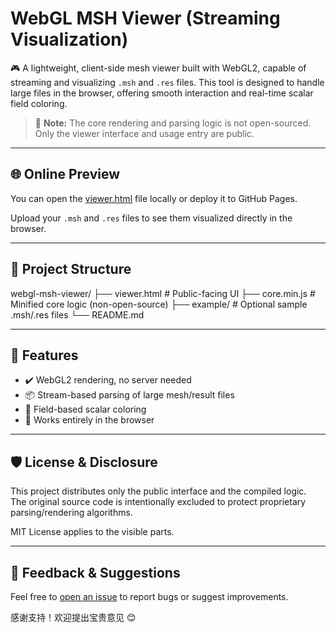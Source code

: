 
# WebGL MSH Viewer (Streaming Visualization)

🎮 A lightweight, client-side mesh viewer built with WebGL2, capable of streaming and visualizing `.msh` and `.res` files. This tool is designed to handle large files in the browser, offering smooth interaction and real-time scalar field coloring.

> 🚫 **Note:** The core rendering and parsing logic is not open-sourced. Only the viewer interface and usage entry are public.

---

## 🌐 Online Preview

You can open the [viewer.html](./viewer.html) file locally or deploy it to GitHub Pages.

Upload your `.msh` and `.res` files to see them visualized directly in the browser.

---

## 📂 Project Structure

webgl-msh-viewer/
├── viewer.html # Public-facing UI
├── core.min.js # Minified core logic (non-open-source)
├── example/ # Optional sample .msh/.res files
└── README.md


---

## 🚀 Features

- ✔️ WebGL2 rendering, no server needed
- 📦 Stream-based parsing of large mesh/result files
- 🎨 Field-based scalar coloring
- 📁 Works entirely in the browser

---

## 🛡 License & Disclosure

This project distributes only the public interface and the compiled logic.  
The original source code is intentionally excluded to protect proprietary parsing/rendering algorithms.

MIT License applies to the visible parts.

---

## 📩 Feedback & Suggestions

Feel free to [open an issue]([https://github.com/](https://github.com/lizzyly7/simulation-view/issues)) to report bugs or suggest improvements.

感谢支持！欢迎提出宝贵意见 😊
